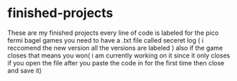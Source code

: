 # finished-projects
These are my finished projects every line of code is labeled
for the pico fermi bagel games you need to have a .txt file called seceret log ( i reccomend the new version all the versions are labeled ) also if the game closes that means you won( i am currently working on it since it only closes if you open the file after you paste the code in for the first time then close and save it)
